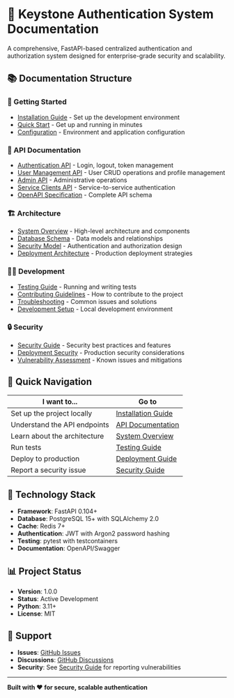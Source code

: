 # 🔐 Keystone Authentication System Documentation

A comprehensive, FastAPI-based centralized authentication and authorization system designed for enterprise-grade security and scalability.

## 📚 Documentation Structure

### 🚀 Getting Started
- [Installation Guide](docs/getting-started/installation.md) - Set up the development environment
- [Quick Start](docs/getting-started/quick-start.md) - Get up and running in minutes
- [Configuration](docs/getting-started/configuration.md) - Environment and application configuration

### 🔌 API Documentation
- [Authentication API](docs/api/authentication.md) - Login, logout, token management
- [User Management API](api/users.md) - User CRUD operations and profile management
- [Admin API](api/admin.md) - Administrative operations
- [Service Clients API](api/service-clients.md) - Service-to-service authentication
- [OpenAPI Specification](api/openapi.json) - Complete API schema

### 🏗️ Architecture
- [System Overview](docs/architecture/overview.md) - High-level architecture and components
- [Database Schema](architecture/database-schema.md) - Data models and relationships
- [Security Model](architecture/security-model.md) - Authentication and authorization design
- [Deployment Architecture](architecture/deployment.md) - Production deployment strategies

### 👨‍💻 Development
- [Testing Guide](docs/development/testing.md) - Running and writing tests
- [Contributing Guidelines](development/contributing.md) - How to contribute to the project
- [Troubleshooting](development/troubleshooting.md) - Common issues and solutions
- [Development Setup](development/setup.md) - Local development environment

### 🔒 Security
- [Security Guide](docs/security/security-guide.md) - Security best practices and features
- [Deployment Security](security/deployment-security.md) - Production security considerations
- [Vulnerability Assessment](security/vulnerability-assessment.md) - Known issues and mitigations

## 🎯 Quick Navigation

| I want to... | Go to |
|---------------|-------|
| Set up the project locally | [Installation Guide](docs/getting-started/installation.md) |
| Understand the API endpoints | [API Documentation](api/) |
| Learn about the architecture | [System Overview](docs/architecture/overview.md) |
| Run tests | [Testing Guide](docs/development/testing.md) |
| Deploy to production | [Deployment Guide](architecture/deployment.md) |
| Report a security issue | [Security Guide](docs/security/security-guide.md) |

## 🔧 Technology Stack

- **Framework**: FastAPI 0.104+
- **Database**: PostgreSQL 15+ with SQLAlchemy 2.0
- **Cache**: Redis 7+
- **Authentication**: JWT with Argon2 password hashing
- **Testing**: pytest with testcontainers
- **Documentation**: OpenAPI/Swagger

## 📊 Project Status

- **Version**: 1.0.0
- **Status**: Active Development
- **Python**: 3.11+
- **License**: MIT

## 🤝 Support

- **Issues**: [GitHub Issues](https://github.com/your-org/keystone/issues)
- **Discussions**: [GitHub Discussions](https://github.com/your-org/keystone/discussions)
- **Security**: See [Security Guide](docs/security/security-guide.md) for reporting vulnerabilities

---

**Built with ❤️ for secure, scalable authentication**